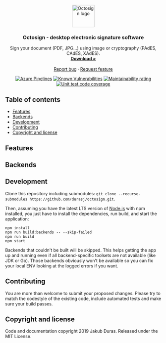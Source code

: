 <p align="center">
  <a href="https://octosign.com/">
    <img src="https://octosign.com/icon.svg" alt="Octosign logo" width="72" height="72">
  </a>
</p>

<h3 align="center">Octosign - desktop electronic signature software</h3>

<p align="center">
  Sign your document (PDF, JPG...) using image or cryptography (PAdES, CAdES, XAdES).
  <br>
  <a href="https://octosign.com/download/"><strong>Download »</strong></a>
  <br>
  <br>
  <a href="https://github.com/durasj/octosign/issues/new?template=bug.md">Report bug</a>
  ·
  <a href="https://github.com/durasj/octosign/issues/new?template=feature.md">Request feature</a>
</p>

<p align="center">
  <a href="https://dev.azure.com/jkblmr/octosign/_build?definitionId=1&_a=summary"><img src="https://img.shields.io/azure-devops/build/jkblmr/b7d9a0c0-fcc7-4121-b1ad-d8c255769b04/1" alt="Azure Pipelines"></a>
  <a href="https://snyk.io/test/github/durasj/octosign"><img src="https://img.shields.io/snyk/vulnerabilities/github/durasj/octosign" alt="Known Vulnerabilities"></a>
  <a href="https://codeclimate.com/github/durasj/octosign"><img src="https://img.shields.io/codeclimate/maintainability/durasj/octosign" alt="Maintainability rating"></a>
  <a href="https://codecov.io/gh/durasj/octosign"><img src="https://img.shields.io/codecov/c/gh/durasj/octosign" alt="Unit test code coverage"></a>
</p>

## Table of contents

- [Features](#features)
- [Backends](#backends)
- [Development](#development)
- [Contributing](#contributing)
- [Copyright and license](#copyright-and-license)

## Features

## Backends

## Development

Clone this repository including submodules: `git clone --recurse-submodules https://github.com/durasj/octosign.git`.

Then, assuming you have the latest LTS version of [Node.js](https://nodejs.org/) with npm installed, you just have to install the dependencies, run build, and start the application:

```shell
npm install
npm run build:backends -- --skip-failed
npm run build
npm start
```

Backends that couldn't be built will be skipped. This helps getting the app up and running even if all backend-specific toolsets are not available (like JDK or Go). Those backends obviously won't be available so you can fix your local ENV looking at the logged errors if you want.

## Contributing

You are more than welcome to submit your proposed changes. Please try to match the codestyle of the existing code, include automated tests and make sure your build passes.

## Copyright and license

Code and documentation copyright 2019 Jakub Duras. Released under the MIT License.
